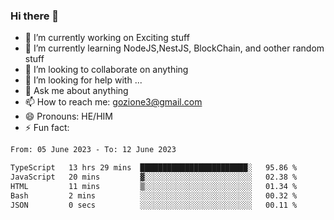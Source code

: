 ### Hi there 👋

<!--
**charlieScript/charlieScript** is a ✨ _special_ ✨ repository because its `README.md` (this file) appears on your GitHub profile.

Here are some ideas to get you started: -->

- 🔭 I’m currently working on Exciting stuff
- 🌱 I’m currently learning NodeJS,NestJS, BlockChain, and oother random stuff
- 👯 I’m looking to collaborate on anything
- 🤔 I’m looking for help with ...
- 💬 Ask me about anything
- 📫 How to reach me: gozione3@gmail.com
- 😄 Pronouns: HE/HIM
- ⚡ Fun fact: 
<!--START_SECTION:waka-->

```txt
From: 05 June 2023 - To: 12 June 2023

TypeScript   13 hrs 29 mins  ████████████████████████░   95.86 %
JavaScript   20 mins         ▓░░░░░░░░░░░░░░░░░░░░░░░░   02.38 %
HTML         11 mins         ▒░░░░░░░░░░░░░░░░░░░░░░░░   01.34 %
Bash         2 mins          ░░░░░░░░░░░░░░░░░░░░░░░░░   00.32 %
JSON         0 secs          ░░░░░░░░░░░░░░░░░░░░░░░░░   00.11 %
```

<!--END_SECTION:waka-->
